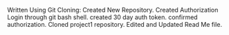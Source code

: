 Written Using Git Cloning:
Created New Repository.
Created Authorization Login through git bash shell.
created 30 day auth token.
confirmed authorization.
Cloned project1 repository.
Edited and Updated Read Me file.
